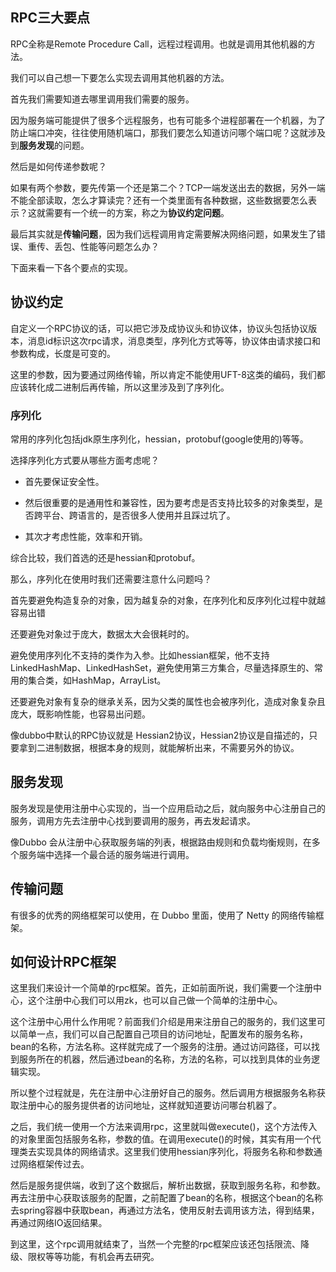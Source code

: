## RPC三大要点

RPC全称是Remote Procedure Call，远程过程调用。也就是调用其他机器的方法。

我们可以自己想一下要怎么实现去调用其他机器的方法。

首先我们需要知道去哪里调用我们需要的服务。

因为服务端可能提供了很多个远程服务，也有可能多个进程部署在一个机器，为了防止端口冲突，往往使用随机端口，那我们要怎么知道访问哪个端口呢？这就涉及到**服务发现**的问题。

然后是如何传递参数呢？

如果有两个参数，要先传第一个还是第二个？TCP一端发送出去的数据，另外一端不能全部读取，怎么才算读完？还有一个类里面有各种数据，这些数据要怎么表示？这就需要有一个统一的方案，称之为**协议约定问题**。

最后其实就是**传输问题**，因为我们远程调用肯定需要解决网络问题，如果发生了错误、重传、丢包、性能等问题怎么办？

下面来看一下各个要点的实现。

## 协议约定

自定义一个RPC协议的话，可以把它涉及成协议头和协议体，协议头包括协议版本，消息id标识这次rpc请求，消息类型，序列化方式等等，协议体由请求接口和参数构成，长度是可变的。

这里的参数，因为要通过网络传输，所以肯定不能使用UFT-8这类的编码，我们都应该转化成二进制后再传输，所以这里涉及到了序列化。

### 序列化

常用的序列化包括jdk原生序列化，hessian，protobuf(google使用的)等等。

选择序列化方式要从哪些方面考虑呢？

- 首先要保证安全性。

- 然后很重要的是通用性和兼容性，因为要考虑是否支持比较多的对象类型，是否跨平台、跨语言的，是否很多人使用并且踩过坑了。

- 其次才考虑性能，效率和开销。

综合比较，我们首选的还是hessian和protobuf。

那么，序列化在使用时我们还需要注意什么问题吗？

首先要避免构造复杂的对象，因为越复杂的对象，在序列化和反序列化过程中就越容易出错

还要避免对象过于庞大，数据太大会很耗时的。

避免使用序列化不支持的类作为入参。比如hessian框架，他不支持LinkedHashMap、LinkedHashSet，避免使用第三方集合，尽量选择原生的、常用的集合类，如HashMap，ArrayList。

还要避免对象有复杂的继承关系，因为父类的属性也会被序列化，造成对象复杂且庞大，既影响性能，也容易出问题。

像dubbo中默认的RPC协议就是 Hessian2协议，Hessian2协议是自描述的，只要拿到二进制数据，根据本身的规则，就能解析出来，不需要另外的协议。

## 服务发现

服务发现是使用注册中心实现的，当一个应用启动之后，就向服务中心注册自己的服务，调用方先去注册中心找到要调用的服务，再去发起请求。

 像Dubbo 会从注册中心获取服务端的列表，根据路由规则和负载均衡规则，在多个服务端中选择一个最合适的服务端进行调用。

##  传输问题

有很多的优秀的网络框架可以使用，在 Dubbo 里面，使用了 Netty 的网络传输框架。

## 如何设计RPC框架

这里我们来设计一个简单的rpc框架。首先，正如前面所说，我们需要一个注册中心，这个注册中心我们可以用zk，也可以自己做一个简单的注册中心。

这个注册中心用什么作用呢？前面我们介绍是用来注册自己的服务的，我们这里可以简单一点，我们可以自己配置自己项目的访问地址，配置发布的服务名称，bean的名称，方法名称。这样就完成了一个服务的注册。通过访问路径，可以找到服务所在的机器，然后通过bean的名称，方法的名称，可以找到具体的业务逻辑实现。

所以整个过程就是，先在注册中心注册好自己的服务。然后调用方根据服务名称获取注册中心的服务提供者的访问地址，这样就知道要访问哪台机器了。

之后，我们统一使用一个方法来调用rpc，这里就叫做execute()，这个方法传入的对象里面包括服务名称，参数的值。在调用execute()的时候，其实有用一个代理类去实现具体的网络请求。这里我们使用hessian序列化，将服务名称和参数通过网络框架传过去。

然后是服务提供端，收到了这个数据后，解析出数据，获取到服务名称，和参数。再去注册中心获取该服务的配置，之前配置了bean的名称，根据这个bean的名称去spring容器中获取bean，再通过方法名，使用反射去调用该方法，得到结果，再通过网络IO返回结果。

到这里，这个rpc调用就结束了，当然一个完整的rpc框架应该还包括限流、降级、限权等等功能，有机会再去研究。